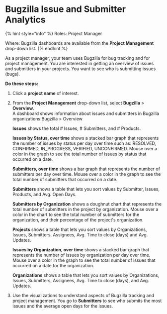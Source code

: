 # Bugzilla Issue and Submitter Analytics

{% hint style="info" %}
Roles: Project Manager

Where: Bugzilla dashboards are available from the **Project Management** drop-down list.
{% endhint %}

As a project manager, your team uses Bugzilla for bug tracking and for project management. You are interested in getting an overview of issues and submitters in your projects. You want to see who is submitting issues \(bugs\).

**Do these steps:**

1. Click a **project name** of interest.
2. From the **Project Management** drop-down list, select **Bugzilla** &gt; **Overview**.  
   A dashboard shows information about issues and submitters in Bugzilla organizations:Bugzilla &gt; Overview

   **Issues** shows the total \# Issues, \# Submitters, and \# Products.

   **Issues by Status, over time** shows a stacked bar graph that represents the number of issues by status per day over time such as: RESOLVED, CONFIRMED, IN\_PROGRESS, VERIFIED, UNCONFIRMED. Mouse over a color in the graph to see the total number of issues by status that occurred on a date.

   **Submitters, over time** shows a bar graph that represents the number of submitters per day over time. Mouse over a color in the graph to see the total number of submitters that occurred on a date.

   **Submitters** shows a table that lets you sort values by Submitter, Issues, Products, and Avg. Open Days.

   **Submitters by Organization** shows a doughnut chart that represents the total number of submitters in the project by organization. Mouse over a color in the chart to see the total number of submitters for the organization, and their percentage of the project's organization.

   **Projects** shows a table that lets you sort values by Organizations, Issues, Submitters, Assignees, Avg. Time to close \(days\) and Avg. Updates.

   **Issues by Organization, over time** shows a stacked bar graph that represents the number of issues by organization per day over time. Mouse over a color in the graph to see the total number of issues that occurred on a date for the organization.

   **Organizations** shows a table that lets you sort values by Organizations, Issues, Submitters, Assignees, Avg. Time to close \(days\), and Avg. Updates.

3. Use the visualizations to understand aspects of Bugzilla tracking and project management. You go to **Submitters** to see who submits the most issues and the average open days for the issues.

